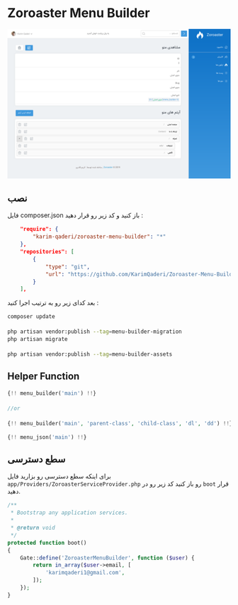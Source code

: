 # Zoroaster Menu Builder

![Zoroaster Menu Builder](https://raw.githubusercontent.com/KarimQaderi/Zoroaster-Menu-Builder/master/img/img.png)



## نصب 

فایل composer.json باز کنید و کد زیر رو قرار دهید :

```json
    "require": {
        "karim-qaderi/zoroaster-menu-builder": "*"
    },
    "repositories": [
        {
            "type": "git",
            "url": "https://github.com/KarimQaderi/Zoroaster-Menu-Builder.git"
        }
    ],
```

بعد کدای زیر رو به ترتیب اجرا کنید :

```bash
composer update

php artisan vendor:publish --tag=menu-builder-migration
php artisan migrate

php artisan vendor:publish --tag=menu-builder-assets
```


## Helper Function

```php
{!! menu_builder('main') !!}

//or

{!! menu_builder('main', 'parent-class', 'child-class', 'dl', 'dd') !!}
```

```php
{!! menu_json('main') !!}
```



## سطع دسترسی 

برای اینکه سطع دسترسی رو بزارید فایل `app/Providers/ZoroasterServiceProvider.php` رو باز کنید کد زیر رو در `boot` قرار دهید. 

```php
/**
 * Bootstrap any application services.
 *
 * @return void
 */
protected function boot()
{
    Gate::define('ZoroasterMenuBuilder', function ($user) {
        return in_array($user->email, [
            'karimqaderi1@gmail.com',
        ]);
    });
}
```


